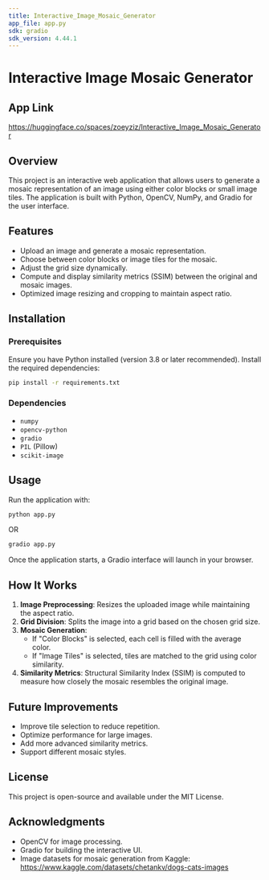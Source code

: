 ```yaml
---
title: Interactive_Image_Mosaic_Generator
app_file: app.py
sdk: gradio
sdk_version: 4.44.1
---
```

# Interactive Image Mosaic Generator

## App Link
https://huggingface.co/spaces/zoeyziz/Interactive_Image_Mosaic_Generator


## Overview
This project is an interactive web application that allows users to generate a mosaic representation of an image using either color blocks or small image tiles. The application is built with Python, OpenCV, NumPy, and Gradio for the user interface.

## Features
- Upload an image and generate a mosaic representation.
- Choose between color blocks or image tiles for the mosaic.
- Adjust the grid size dynamically.
- Compute and display similarity metrics (SSIM) between the original and mosaic images.
- Optimized image resizing and cropping to maintain aspect ratio.

## Installation
### Prerequisites
Ensure you have Python installed (version 3.8 or later recommended). Install the required dependencies:

```bash
pip install -r requirements.txt
```

### Dependencies
- `numpy`
- `opencv-python`
- `gradio`
- `PIL` (Pillow)
- `scikit-image`

## Usage
Run the application with:

```bash
python app.py
```
OR

```bash
gradio app.py
```

Once the application starts, a Gradio interface will launch in your browser.


## How It Works
1. **Image Preprocessing**: Resizes the uploaded image while maintaining the aspect ratio.
2. **Grid Division**: Splits the image into a grid based on the chosen grid size.
3. **Mosaic Generation**:
   - If "Color Blocks" is selected, each cell is filled with the average color.
   - If "Image Tiles" is selected, tiles are matched to the grid using color similarity.
4. **Similarity Metrics**: Structural Similarity Index (SSIM) is computed to measure how closely the mosaic resembles the original image.


## Future Improvements
- Improve tile selection to reduce repetition.
- Optimize performance for large images.
- Add more advanced similarity metrics.
- Support different mosaic styles.

## License
This project is open-source and available under the MIT License.

## Acknowledgments
- OpenCV for image processing.
- Gradio for building the interactive UI.
- Image datasets for mosaic generation from Kaggle: https://www.kaggle.com/datasets/chetankv/dogs-cats-images
